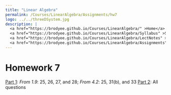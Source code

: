 ```yaml
---
title: "Linear Algebra"
permalink: /Courses/LinearAlgebra/Assignments/hw7
logo: ../../threeDSystem.jpg
description: |
  <a href="https://brodyee.github.io/Courses/LinearAlgebra/" >Home</a> <br />
  <a href="https://brodyee.github.io/Courses/LinearAlgebra/Syllabus" >Syllabus</a> <br />
  <a href="https://brodyee.github.io/Courses/LinearAlgebra/LectNotes" >Lecture Notes</a> <br />
  <a href="https://brodyee.github.io/Courses/LinearAlgebra/Assignments" >Assignments</a>
---
```


# Homework 7

[Part 1](https://brodyee.github.io/Courses/LinearAlgebra/HWs/linTransBookProb.pdf): *From 1.9*: 25, 26, 27, and 28; *From 4.2*: 25, 31(b), and 33
[Part 2](https://brodyee.github.io/Courses/LinearAlgebra/HWs/hw7part2.html): All questions
